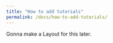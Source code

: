 ```yaml
---
title: "How to add tutorials"
permalink: /docs/how-to-add-tutorials/
---
```

Gonna make a Layout for this later.